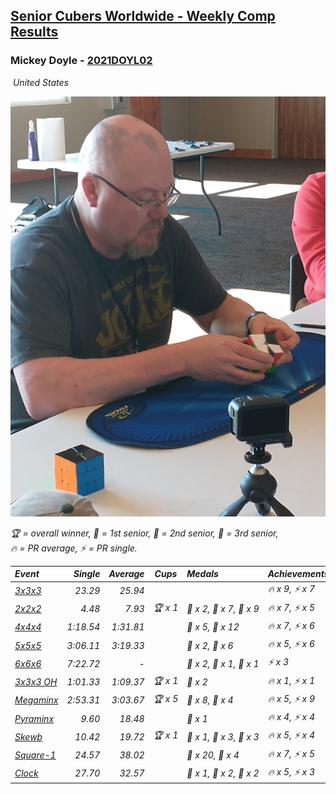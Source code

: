 <style>table {white-space: nowrap;}</style>
<link rel="stylesheet" type="text/css" href="/scw-comp/css/flags.css" />

## [Senior Cubers Worldwide - Weekly Comp Results](/scw-comp/results/)
### Mickey Doyle - [2021DOYL02](https://www.worldcubeassociation.org/persons/2021DOYL02)

<i class="flag flag-US" />&nbsp;United States

![Mickey Doyle](1644595509.jpg)

<span style="white-space: nowrap;">🏆 = overall winner</span>, <span style="white-space: nowrap;">🥇 = 1st senior</span>, <span style="white-space: nowrap;">🥈 = 2nd senior</span>, <span style="white-space: nowrap;">🥉 = 3rd senior</span>, <span style="white-space: nowrap;">🔥 = PR average</span>, <span style="white-space: nowrap;">⚡ = PR single</span>.

| Event | Single | Average | Cups | Medals | Achievements|
| :-- | --: | --: | :--: | :-- | :-- |
| [3x3x3](333.md) | 23.29 | 25.94 |  |  | 🔥 x 9, ⚡ x 7 |
| [2x2x2](222.md) | 4.48 | 7.93 | 🏆 x 1 | 🥇 x 2, 🥈 x 7, 🥉 x 9 | 🔥 x 7, ⚡ x 5 |
| [4x4x4](444.md) | 1:18.54 | 1:31.81 |  | 🥈 x 5, 🥉 x 12 | 🔥 x 7, ⚡ x 6 |
| [5x5x5](555.md) | 3:06.11 | 3:19.33 |  | 🥈 x 2, 🥉 x 6 | 🔥 x 5, ⚡ x 6 |
| [6x6x6](666.md) | 7:22.72 | - |  | 🥇 x 2, 🥈 x 1, 🥉 x 1 | ⚡ x 3 |
| [3x3x3 OH](333oh.md) | 1:01.33 | 1:09.37 | 🏆 x 1 | 🥇 x 2 | 🔥 x 1, ⚡ x 1 |
| [Megaminx](minx.md) | 2:53.31 | 3:03.67 | 🏆 x 5 | 🥇 x 8, 🥈 x 4 | 🔥 x 5, ⚡ x 9 |
| [Pyraminx](pyram.md) | 9.60 | 18.48 |  | 🥉 x 1 | 🔥 x 4, ⚡ x 4 |
| [Skewb](skewb.md) | 10.42 | 19.72 | 🏆 x 1 | 🥇 x 1, 🥈 x 3, 🥉 x 3 | 🔥 x 5, ⚡ x 4 |
| [Square-1](sq1.md) | 24.57 | 38.02 |  | 🥈 x 20, 🥉 x 4 | 🔥 x 7, ⚡ x 5 |
| [Clock](clock.md) | 27.70 | 32.57 |  | 🥇 x 1, 🥈 x 2, 🥉 x 2 | 🔥 x 5, ⚡ x 3 |

<!-- Global site tag (gtag.js) - Google Analytics -->
<script async src="https://www.googletagmanager.com/gtag/js?id=UA-86348435-3"></script>
<script>window.dataLayer = window.dataLayer || []; function gtag() {dataLayer.push(arguments);} gtag('js', new Date()); gtag('config', 'UA-86348435-3');</script>
